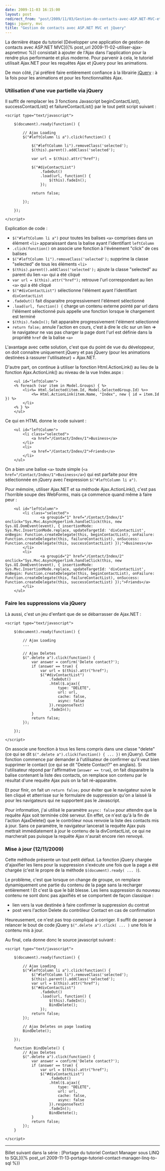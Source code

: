 ```yaml
---
date: 2009-11-03 16:15:00
layout: post
redirect_from: "post/2009/11/03/Gestion-de-contacts-avec-ASP.NET-MVC-et-jQuery"
tags: jquery, mvc
title: "Gestion de contacts avec ASP.NET MVC et jQuery"
---
```


La dernière étape du tutoriel [Développer une application de gestion de contacts avec ASP.NET
MVC]({% post_url 2009-11-02-utiliser-ajax-aspnetmvc %}) consistait à ajouter de l'Ajax dans l'application pour la rendre plus
performante et plus moderne. Pour parvenir à cela, le tutoriel utilisait
Ajax.NET pour les requêtes Ajax et jQuery pour les animations.

De mon côté, j'ai préféré faire entièrement confiance à la librairie
[jQuery](http://jquery.com/ "The Write Less, Do More, JavaScript Library") : à la fois pour
les animations et pour les fonctionnalités Ajax.

### Utilisation d'une vue partielle via jQuery

Il suffit de remplacer les 3 fonctions Javascript beginContactList(),
successContactList() et failureContactList() par le tout petit script
suivant :

```
<script type="text/javascript">

    $(document).ready(function() {

        // Ajax Loading
        $("#leftColumn li a").click(function() {

            $("#leftColumn li").removeClass('selected');
            $(this).parent().addClass('selected');

            var url = $(this).attr("href");

            $("#divContactList")
                .fadeOut()
                .load(url, function() {
                    $(this).fadeIn();
                });

            return false;

        });

    });

</script>
```

Explication de code :

* `$("#leftColumn li a")` pour toutes les balises
`<a>` comprises dans un élément `<li>`
apparaissant dans la balise ayant l'identifiant `leftColumn`
* `.click(function()` on associe une fonction à l'évènement
"click" de ces balises
* `$("#leftColumn li").removeClass('selected');` supprime la
classe "selected" de tous les éléments `<li>`
* `$(this).parent().addClass('selected');` ajoute la classe
"selected" au parent du lien `<a>` qui a été cliqué
* `var url = $(this).attr("href");` retrouve l'url correspondant
au lien `<a>` qui a été cliqué
* `$("#divContactList")` sélectionne l'élément ayant l'identifiant
`divContactList`
* `.fadeOut()` fait disparaitre progressivement l'élément
sélectionné
* `.load(url, function() {` charge un contenu externe pointé par
url dans l'élément sélectionné puis appelle une fonction lorsque le chargement
est terminé
* `$(this).fadeIn();` fait apparaitre progressivement l'élément
sélectionné
* `return false;` annule l'action en cours, c'est à dire le clic
sur un lien => le navigateur ne vas pas charger la page dont l'url est
définie dans la propriété `href` de la balise
`<a>`

L'avantage avec cette solution, c'est que du point de vue du développeur, on
doit connaitre uniquement jQuery et pas jQuery (pour les animations destinées à
rassurer l'utilisateur) + Ajax.NET.

D'autre part, on continue à utiliser la fonction Html.ActionLink() au lieu
de la fonction Ajax.ActionLink() au niveau de la vue Index.aspx :

```
    <ul id="leftColumn">
    <% foreach (var item in Model.Groups) { %>
        <li<%= Html.Selected(item.Id, Model.SelectedGroup.Id) %>>
            <%= Html.ActionLink(item.Name, "Index", new { id = item.Id }) %>
        </li>
    <% } %>
    </ul>
```

Ce qui en HTML donne le code suivant :

```
    <ul id="leftColumn">
        <li class="selected">
            <a href="/Contact/Index/1">Business</a>
        </li>
        <li>
            <a href="/Contact/Index/2">Friends</a>
        </li>
    </ul>
```

On a bien une balise `<a>` toute simple (`<a
href="/Contact/Index/1">Business</a>`) qui est parfaite pour
être sélectionnée en jQuery avec l'expression `$("#leftColumn li
a")`.

Pour mémoire, utiliser Ajax.NET et sa méthode Ajax.ActionLink(), c'est pas
l'horrible soupe des WebForms, mais ça commence quand même à faire
peur :

```
    <ul id="leftColumn">
        <li class="selected">
                <a groupid="1" href="/Contact/Index/1" onclick="Sys.Mvc.AsyncHyperlink.handleClick(this, new Sys.UI.DomEvent(event), { insertionMode: Sys.Mvc.InsertionMode.replace, updateTargetId: 'divContactList', onBegin: Function.createDelegate(this, beginContactList), onFailure: Function.createDelegate(this, failureContactList), onSuccess: Function.createDelegate(this, successContactList) });">Business</a>
        </li>
        <li>
                <a groupid="2" href="/Contact/Index/2" onclick="Sys.Mvc.AsyncHyperlink.handleClick(this, new Sys.UI.DomEvent(event), { insertionMode: Sys.Mvc.InsertionMode.replace, updateTargetId: 'divContactList', onBegin: Function.createDelegate(this, beginContactList), onFailure: Function.createDelegate(this, failureContactList), onSuccess: Function.createDelegate(this, successContactList) });">Friends</a>
        </li>
    </ul>
```

### Faire les suppressions via jQuery

Là aussi, c'est un jeu d'enfant que de se débarrasser de Ajax.NET :

```
<script type="text/javascript">

    $(document).ready(function() {

        // Ajax Loading
        ...

        // Ajax Deletes
        $(".delete a").click(function() {
            var answer = confirm('Delete contact?');
            if (answer == true) {
                var url = $(this).attr("href");
                $("#divContactList")
                    .fadeOut()
                    .html($.ajax({
                        type: "DELETE",
                        url: url,
                        cache: false,
                        async: false
                    }).responseText)
                    .fadeIn();
            }
            return false;
        });

    });

</script>
```

On associe une fonction à tous les liens compris dans une classe "delete"
(ce qui se dit `$(".delete a").click(function() { ... })` en
jQuery). Cette fonction commence par demander à l'utilisateur de confirmer
qu'il veut bien supprimer le contact (ce qui se dit "Delete Contact?" en
anglais). Si l'utilisateur répond par l'affirmative (`answer ==
true`), on fait disparaitre la balise contenant la liste des contacts, on
remplace son contenu par le résultat d'une requête Ajax puis on la fait
ré-apparaitre.

Et pour finir, on fait un `return false;` pour éviter que le
navigateur suive le lien cliqué et atterrisse sur le formulaire de suppression
qu'on a laissé là pour les navigateurs qui ne supportent pas le Javascript.

Pour information, j'ai utilisé le paramètre `async: false` pour
attendre que la requête Ajax soit terminée côté serveur. En effet, ce n'est
qu'à la fin de l'action AjaxDelete() que le contrôleur nous renvoie la liste
des contacts mis à jour. Sans ce paramètre, le navigateur lancerait la requête
Ajax puis mettrait immédiatement à jour le contenu de la divContactList, ce qui
ne marcherait pas puisque la requête Ajax n'aurait encore rien renvoyé.

### Mise à jour (12/11/2009)

Cette méthode présente un tout petit défaut. La fonction jQuery chargée
d'ajaxifier les liens pour la suppression s'exécute une fois que la page a été
chargée (c'est le propre de la méthode `$(document).ready( ...
)`).

Le problème, c'est que lorsque on change de groupe, on remplace
dynamiquement une partie du contenu de la page sans la recharger
entièrement ! Et c'est là que le bât blesse. Les liens suppression du
nouveau contenu ne sont donc pas ajaxifiés et se comportent de façon
classique :

* lien vers la vue destinée à faire confirmer la suppression du contrat
* post vers l'action Delete du contrôleur Contact en cas de confirmation

Heureusement, ce n'est pas trop compliqué à corriger. Il suffit de penser à
relancer le bout de code jQuery `$(".delete a").click( ... )` une
fois le contenu mis à jour.

Au final, cela donne donc le source javascript suivant :

```
<script type="text/javascript">

    $(document).ready(function() {

        // Ajax Loading
        $("#leftColumn li a").click(function() {
            $("#leftColumn li").removeClass('selected');
            $(this).parent().addClass('selected');
            var url = $(this).attr("href");
            $("#divContactList")
                .fadeOut()
                .load(url, function() {
                    $(this).fadeIn();
                    BindDelete();
                });
            return false;
        });

        // Ajax Deletes on page loading
        BindDelete();

    });

    function BindDelete() {
        // Ajax Deletes
        $(".delete a").click(function() {
            var answer = confirm('Delete contact?');
            if (answer == true) {
                var url = $(this).attr("href");
                $("#divContactList")
                    .fadeOut()
                    .html($.ajax({
                        type: "DELETE",
                        url: url,
                        cache: false,
                        async: false
                    }).responseText)
                    .fadeIn();
                    BindDetete();
            }
            return false;
        });
    }    

</script>
```

---
Billet suivant dans la série : [Portage du tutoriel Contact Manager sous LINQ to SQL]({% post_url 2009-11-13-portage-tutoriel-contact-manager-linq-to-sql %})
